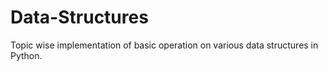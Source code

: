 # Data-Structures
Topic wise implementation of basic operation on various data structures in Python.
